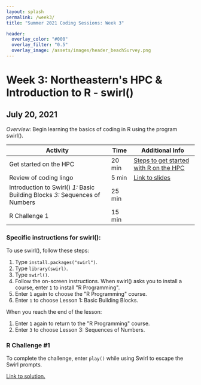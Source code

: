 ```yaml
---
layout: splash
permalink: /week3/
title: "Summer 2021 Coding Sessions: Week 3"

header:
  overlay_color: "#000"
  overlay_filter: "0.5"
  overlay_image: /assets/images/header_beachSurvey.png
---
```


# Week 3: Northeastern's HPC & Introduction to R - swirl()
## July 20, 2021

*Overview:* Begin learning the basics of coding in R using the program swirl().

| Activity | Time | Additional Info |
| ---- | ---- | ----- |
| Get started on the HPC | 20 min | <a href="https://docs.google.com/document/d/1F69niCFTnP_pZbn0_H5rCQPmLOGcw_FVPEJhSaS7-TU/edit#" target="_blank">Steps to get started with R on the HPC</a> |
| Review of coding lingo | 5 min | <a href="link" target="_blank">Link to slides</a> |
| Introduction to Swirl() *1:* Basic Building Blocks *3:* Sequences of Numbers | 25 min |  |
| R Challenge 1 | 15 min |  |

### Specific instructions for swirl():
To use swirl(), follow these steps:
1) Type `install.packages("swirl")`.
2) Type `library(swirl)`.
3) Type `swirl()`.
4) Follow the on-screen instructions. When swirl() asks you to install a course, enter `1` to install "R Programming".
5) Enter `1` again to choose the "R Programming" course.
6) Enter `1` to choose Lesson 1: Basic Building Blocks.

When you reach the end of the lesson:
1) Enter `1` again to return to the "R Programming" course.
6) Enter `3` to choose Lesson 3: Sequences of Numbers.

### R Challenge #1

To complete the challenge, enter `play()` while using Swirl to escape the Swirl prompts.

<a href="link" target="_blank">Link to solution.</a>

